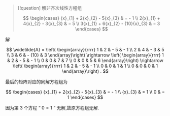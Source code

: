 > [!question] 
> 解非齐次线性方程组
> 
> $$
> \begin{cases} {x}_{1} + 2{x}_{2} - 5{x}_{3} & = - 1 \\ 2{x}_{1} + 4{x}_{2} - 3{x}_{3} & = 5 \\ 3{x}_{1} + 6{x}_{2} - {10}{x}_{3} & = 3 \end{cases}
> $$

解

$$
\widetilde{A} = \left( \begin{array}{rrrr} 1 & 2 & - 5 & - 1 \\ 2 & 4 & - 3 & 5 \\ 3 & 6 & - {10} & 3 \end{array}\right) \rightarrow \left( \begin{array}{rrrr} 1 & 2 & - 5 & - 1 \\ 0 & 0 & 7 & 7 \\ 0 & 0 & 5 & 6 \end{array}\right) \rightarrow \left( \begin{array}{rrrr} 1 & 2 & - 5 & - 1 \\ 0 & 0 & 1 & 1 \\ 0 & 0 & 0 & 1 \end{array}\right) .
$$

最后的矩阵对应的同解方程组为

$$
\begin{cases} {x}_{1} + 2{x}_{2} - 5{x}_{3} & = - 1 \\ {x}_{3} & = 1 \\ 0 & = 1 \end{cases}
$$

因为第 3 个方程 “ $0 = 1$ ” 无解,故原方程组无解.
